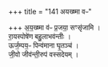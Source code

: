+++
title = "141 अयख्ष्मा वᳶ"

+++
अ॒य॒ख्ष्मा व॑ᳶ प्र॒जया॒ सꣳसृ॑जामि ।  
रा॒यस्पोषे॑ण बहु॒लाभव॑न्तीः ।  
ऊर्ज॒म्पय॒ᳶ पिन्व॑माना घृ॒तञ्च॑ ।  
जी॒वो जीव॑न्ती॒रुप॑ वस्सदेयम् ।